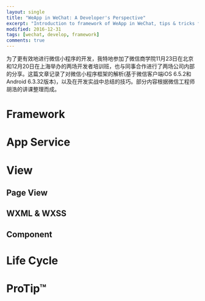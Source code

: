 ```yaml
---
layout: single
title: "WeApp in WeChat: A Developer's Perspective"
excerpt: "Introduction to framework of WeApp in WeChat, tips & tricks for developers."
modified: 2016-12-31
tags: [wechat, develop, framework]
comments: true
---
```


为了更有效地进行微信小程序的开发，我特地参加了微信商学院11月23日在北京和12月20日在上海举办的两场开发者培训班，也与同事合作进行了两场公司内部的分享。这篇文章记录了对微信小程序框架的解析(基于微信客户端iOS 6.5.2和Android 6.3.32版本)，以及在开发实战中总结的技巧。部分内容根据微信工程师胡浩的讲课整理而成。

# Framework

# App Service

# View

## Page View

## WXML & WXSS

## Component

# Life Cycle

# ProTip™
